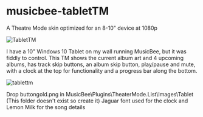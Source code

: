 # musicbee-tabletTM
A Theatre Mode skin optimized for an 8-10" device at 1080p

![TabletTM](https://github.com/tedhinklater/musicbee-tabletTM/assets/66086488/f6d28423-5df4-45ae-92a6-6d8c922331d1)


I have a 10" Windows 10 Tablet on my wall running MusicBee, but it was fiddly to control.
This TM shows the current album art and 4 upcoming albums, has track skip buttons, an album skip button, play/pause and mute, with a clock at the top for functionality and a progress bar along the bottom.

![tablettm](https://github.com/tedhinklater/musicbee-tabletTM/assets/66086488/37199c3f-9d11-482a-89b1-14d3a9809eee)

Drop buttongold.png in MusicBee\Plugins\TheaterMode.List\Images\Tablet (This folder doesn't exist so create it)
Jaguar font used for the clock and Lemon Milk for the song details
